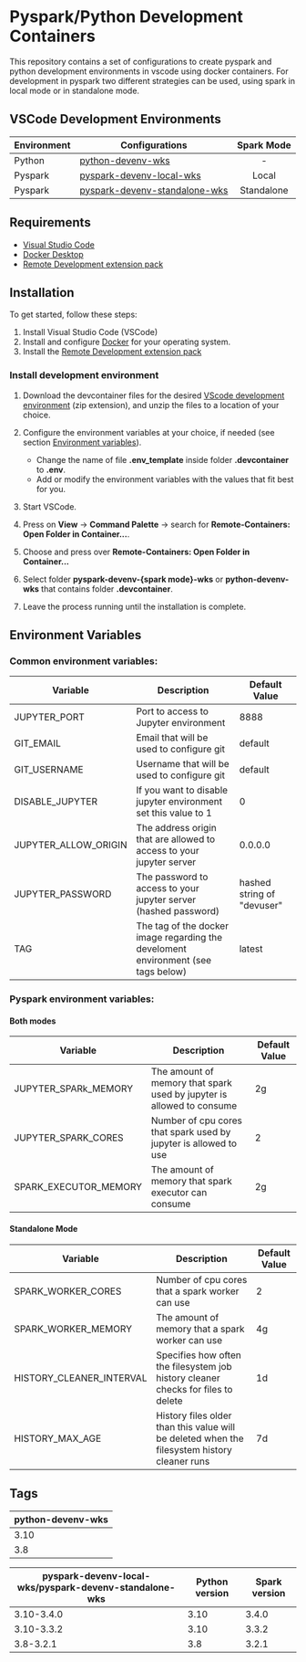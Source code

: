 # Pyspark/Python Development Containers

This repository contains a set of configurations to create pyspark and python development environments in vscode using docker containers. For development in pyspark two different strategies can be used, using spark in local mode or in standalone mode. 


## VSCode Development Environments


|Environment|Configurations|Spark Mode|
|-----------|-------------|:-----------:|
|Python|[python-devenv-wks](./vscode-development-containers/assets/python-devenv-wks.zip)|-|
|Pyspark|[pyspark-devenv-local-wks](./vscode-development-containers/assets/pyspark-devenv-local-wks.zip)|Local|
|Pyspark|[pyspark-devenv-standalone-wks](./vscode-development-containers/assets/pyspark-devenv-standalone-wks.zip)|Standalone|



 ## Requirements

* [Visual Studio Code](https://code.visualstudio.com/)
* [Docker Desktop](https://www.docker.com/products/docker-desktop/)
* [Remote Development extension pack](https://aka.ms/vscode-remote/download/extension)


## Installation
To get started, follow these steps:

1. Install Visual Studio Code (VSCode)
2. Install and configure [Docker](https://www.docker.com/get-started) for your operating system.
3. Install the [Remote Development extension pack](https://code.visualstudio.com/docs/remote/containers#_installation)


### Install development environment

1. Download the devcontainer files for the desired [VScode development environment](#vscode-development-environments) (zip extension), and unzip the files to a location of your choice.

2. Configure the environment variables at your choice, if needed (see section [Environment variables](#environment-variables)).

   - Change the name of file **.env_template** inside folder **.devcontainer** to **.env**.
   - Add or modify the environment variables with the values that fit best for you.

3. Start VSCode.
4. Press on **View** &rarr; **Command Palette** &rarr; search for **Remote-Containers: Open Folder in Container...**.
5. Choose and press over **Remote-Containers: Open Folder in Container...**
6. Select folder **pyspark-devenv-{spark mode}-wks** or **python-devenv-wks** that contains folder **.devcontainer**.
7. Leave the process running until the installation is complete.


## Environment Variables

### **Common environment variables:**

| Variable             | Description                                                                          | Default Value |
|----------------------|--------------------------------------------------------------------------------------|---------------|
| JUPYTER_PORT         | Port to access to Jupyter environment                                                | 8888          |
| GIT_EMAIL            | Email that will be used to configure git                                             | default       |
| GIT_USERNAME         | Username that will be used to configure git                                          | default       |
| DISABLE_JUPYTER      | If you want to disable jupyter environment set this value to 1                       | 0             |
| JUPYTER_ALLOW_ORIGIN | The address origin that are allowed to access to your jupyter server                 | 0.0.0.0       |
| JUPYTER_PASSWORD     | The password to access to your jupyter server (hashed password)                      | hashed string of "devuser"  |
|TAG                   | The tag of the docker image regarding the develoment environment (see tags below)    |latest         | 



### **Pyspark environment variables:**

#### **Both modes**
| Variable             | Description                                                                          | Default Value |
|----------------------|--------------------------------------------------------------------------------------|---------------|
| JUPYTER_SPARk_MEMORY | The amount of memory that spark used by jupyter is allowed to consume                | 2g |
| JUPYTER_SPARK_CORES | Number of cpu cores that spark used by jupyter is allowed to use               | 2 |
| SPARK_EXECUTOR_MEMORY |  The amount of memory that spark executor can consume             | 2g |

#### **Standalone Mode**
| Variable             | Description                                                                          | Default Value |
|----------------------|--------------------------------------------------------------------------------------|---------------|
| SPARK_WORKER_CORES   | Number of cpu cores that a spark worker can use                                      | 2             |
| SPARK_WORKER_MEMORY  | The amount of memory that a spark worker can use                                     | 4g            |
| HISTORY_CLEANER_INTERVAL | Specifies how often the filesystem job history cleaner checks for files to delete| 1d            |
| HISTORY_MAX_AGE | History files older than this value will be deleted when the filesystem history cleaner runs| 7d          |


## Tags

|python-devenv-wks|
|-----------------|
|3.10|
|3.8|

|pyspark-devenv-local-wks/pyspark-devenv-standalone-wks| Python version|Spark version|
|------------------------------------------------------|---------------|-------------|
|3.10-3.4.0| 3.10|3.4.0|
|3.10-3.3.2|3.10|3.3.2|
|3.8-3.2.1|3.8|3.2.1|
